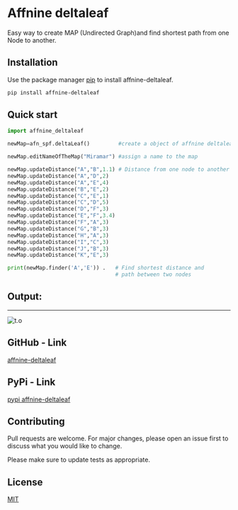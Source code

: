 # Affnine deltaleaf
Easy way to create MAP (Undirected Graph)and find shortest path from one Node to another.

## Installation

Use the package manager [pip](https://pip.pypa.io/en/stable/) to install affnine-deltaleaf.

```bash
pip install affnine-deltaleaf
```

## Quick start

```python
import affnine_deltaleaf

newMap=afn_spf.deltaLeaf()         #create a object of affnine deltaleaf

newMap.editNameOfTheMap("Miramar") #assign a name to the map

newMap.updateDistance("A","B",1.1) # Distance from one node to another
newMap.updateDistance("A","D",2)
newMap.updateDistance("A","E",4)
newMap.updateDistance("B","E",2)
newMap.updateDistance("C","E",1)
newMap.updateDistance("C","D",5)
newMap.updateDistance("D","F",3)
newMap.updateDistance("E","F",3.4)
newMap.updateDistance("F","A",3)
newMap.updateDistance("G","B",3)
newMap.updateDistance("H","A",3)
newMap.updateDistance("I","C",3)
newMap.updateDistance("J","B",3)
newMap.updateDistance("K","E",3)

print(newMap.finder('A','E')) .   # Find shortest distance and 
                                  # path between two nodes

```
## Output:
----------------
![t.o](https://raw.githubusercontent.com/biswanathamz/affnine_deltaleaf/master/src/image/Screenshot%202019-08-18%20at%209.05.56%20PM.png)

## GitHub - Link
[affnine-deltaleaf](https://github.com/biswanathamz/affnine_deltaleaf)

## PyPi - Link
[pypi affnine-deltaleaf](https://pypi.org/project/affnine-deltaleaf/)

## Contributing
Pull requests are welcome. For major changes, please open an issue first to discuss what you would like to change.

Please make sure to update tests as appropriate.

## License
[MIT](https://choosealicense.com/licenses/mit/)
